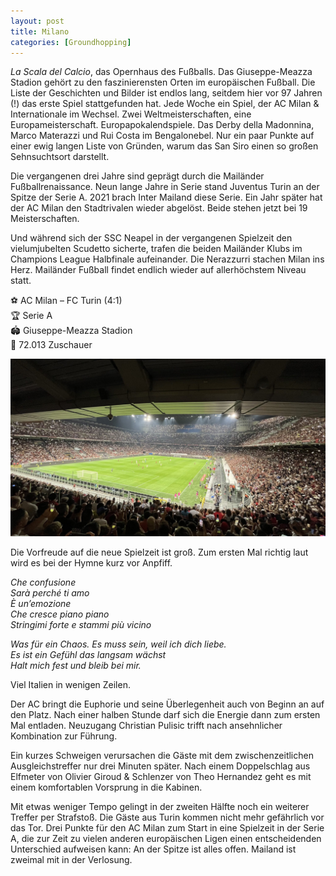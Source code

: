 ```yaml
---
layout: post
title: Milano
categories: [Groundhopping]
---
```


*La Scala del Calcio*, das Opernhaus des Fußballs. Das Giuseppe-Meazza Stadion gehört zu den faszinierensten Orten im europäischen Fußball. Die Liste der Geschichten und Bilder ist endlos lang, seitdem hier vor 97 Jahren (!) das erste Spiel stattgefunden hat. Jede Woche ein Spiel, der AC Milan & Internationale im Wechsel. Zwei Weltmeisterschaften, eine Europameisterschaft. Europapokalendspiele. Das Derby della Madonnina, Marco Materazzi und Rui Costa im Bengalonebel. Nur ein paar Punkte auf einer ewig langen Liste von Gründen, warum das San Siro einen so großen Sehnsuchtsort darstellt.

Die vergangenen drei Jahre sind geprägt durch die Mailänder Fußballrenaissance. Neun lange Jahre in Serie stand Juventus Turin an der Spitze der Serie A. 2021 brach Inter Mailand diese Serie. Ein Jahr später hat der AC Milan den Stadtrivalen wieder abgelöst. Beide stehen jetzt bei 19 Meisterschaften.
  
Und während sich der SSC Neapel in der vergangenen Spielzeit den vielumjubelten Scudetto sicherte, trafen die beiden Mailänder Klubs im Champions League Halbfinale aufeinander. Die Nerazzurri stachen Milan ins Herz. Mailänder Fußball findet endlich wieder auf allerhöchstem Niveau statt.

⚽️ AC Milan – FC Turin (4:1)  
🏆 Serie A  
🏟 Giuseppe-Meazza Stadion  
🥁 72.013 Zuschauer  

![](../images/san-siro-2048x1152.jpg)

Die Vorfreude auf die neue Spielzeit ist groß. Zum ersten Mal richtig laut wird es bei der Hymne kurz vor Anpfiff.

*Che confusione*  
*Sarà perché ti amo*  
*È un’emozione*  
*Che cresce piano piano*  
*Stringimi forte e stammi più vicino*  

*Was für ein Chaos. Es muss sein, weil ich dich liebe.*  
*Es ist ein Gefühl das langsam wächst*  
*Halt mich fest und bleib bei mir.*  

Viel Italien in wenigen Zeilen.

Der AC bringt die Euphorie und seine Überlegenheit auch von Beginn an auf den Platz. Nach einer halben Stunde darf sich die Energie dann zum ersten Mal entladen. Neuzugang Christian Pulisic trifft nach ansehnlicher Kombination zur Führung.

Ein kurzes Schweigen verursachen die Gäste mit dem zwischenzeitlichen Ausgleichstreffer nur drei Minuten später. Nach einem Doppelschlag aus Elfmeter von Olivier Giroud & Schlenzer von Theo Hernandez geht es mit einem komfortablen Vorsprung in die Kabinen.

Mit etwas weniger Tempo gelingt in der zweiten Hälfte noch ein weiterer Treffer per Strafstoß. Die Gäste aus Turin kommen nicht mehr gefährlich vor das Tor. Drei Punkte für den AC Milan zum Start in eine Spielzeit in der Serie A, die zur Zeit zu vielen anderen europäischen Ligen einen entscheidenden Unterschied aufweisen kann: An der Spitze ist alles offen. Mailand ist zweimal mit in der Verlosung.
